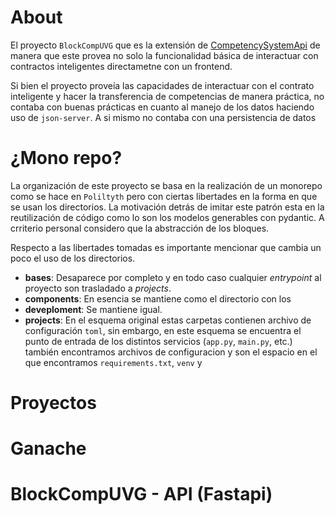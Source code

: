 

# About

El proyecto `BlockCompUVG` que es la extensión de [CompetencySystemApi](https://github.com/paulbelches/CompetencySystemApi.git) de manera que este provea no solo la funcionalidad básica de interactuar con contractos inteligentes directametne con un frontend. 

Si bien el proyecto proveía las capacidades de interactuar con el contrato inteligente y hacer la transferencia de competencias de manera práctica, no contaba con buenas prácticas en cuanto al manejo de los datos haciendo uso de `json-server`. A si mismo no contaba con una persistencia de datos 

# ¿Mono repo?

La organización de este proyecto se basa en la realización de un monorepo como se hace en `Poliltyth` pero con ciertas libertades en la forma en que se usan los directorios. La motivación detrás de imitar este patrón esta en la reutilización de código como lo son los modelos generables con pydantic. A crriterio personal considero que la abstracción de los bloques. 

Respecto a las libertades tomadas es importante mencionar que cambia un poco el uso de los directorios. 

- **bases**: Desaparece por completo y en todo caso cualquier *entrypoint* al proyecto son trasladado a *projects*. 
- **components**: En esencia se mantiene como el directorio con los 
- **deveploment**: Se mantiene igual. 
- **projects**: En el esquema original estas carpetas contienen archivo de configuración `toml`, sin embargo, en este esquema se encuentra el punto de entrada de los distintos servicios (`app.py`, `main.py`, etc.) también encontramos archivos de configuracion y son el espacio en el que encontramos `requirements.txt`, `venv` y  


# Proyectos

# Ganache


# BlockCompUVG - API (Fastapi)


